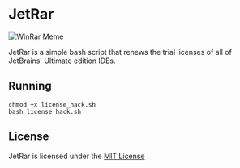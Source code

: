 JetRar
======

![WinRar Meme](http://s2.quickmeme.com/img/bc/bc38babc250b533e4d7aa14b0dafd7c617ea084f7afe4a58249870646bffb084.jpg)

JetRar is a simple bash script that renews the trial licenses of all of JetBrains' Ultimate edition IDEs.

## Running

	chmod +x license_hack.sh
	bash license_hack.sh

## License
JetRar is licensed under the [MIT License]()
